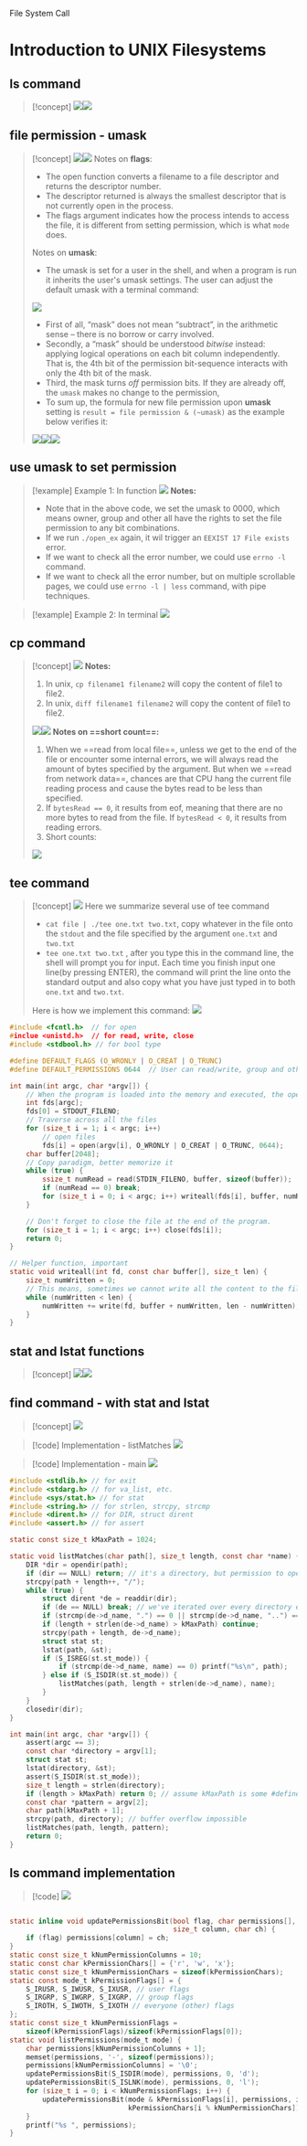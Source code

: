 File System Call






# Introduction to UNIX Filesystems
## ls command
> [!concept]
> ![](File_System_Components.assets/image-20231211093106698.png)![](File_System_Components.assets/image-20231211093228424.png)


## file permission - umask
> [!concept]
> ![](File_System_Components.assets/image-20231211093353858.png)![](File_System_Components.assets/image-20231211093453211.png)
> Notes on **flags**:
> - The open function converts a filename to a file descriptor and returns the descriptor number. 
> - The descriptor returned is always the smallest descriptor that is not currently open in the process.
> - The flags argument indicates how the process intends to access the file, it is different from setting permission, which is what `mode` does.
> 
> Notes on **umask**:
> - The umask is set for a user in the shell, and when a program is run it inherits the user's umask settings. The user can adjust the default umask with a terminal command:
> 
> ![](File_System_Components.assets/image-20231211233230405.png)
> - First of all, “mask” does not mean “subtract”, in the arithmetic sense – there is no borrow or carry involved.
> - Secondly, a “mask” should be understood _bitwise_ instead: applying logical operations on each bit column independently. That is, the 4th bit of the permission bit-sequence interacts with only the 4th bit of the mask.
> - Third, the mask turns _off_ permission bits. If they are already off, the `umask` makes no change to the permission,
> - To sum up, the formula for new file permission upon **umask** setting is `result = file permission & (~umask)` as the example below verifies it:
> 
> ![](File_System_Components.assets/image-20231211095142690.png)![](File_System_Components.assets/image-20231211094907931.png)![](File_System_Components.assets/image-20231211233414266.png)




## use umask to set permission
> [!example] Example 1: In function
> ![](File_System_Components.assets/image-20231211095254105.png)
> **Notes:**
> - Note that in the above code, we set the umask to 0000, which means owner, group and other all have the rights to set the file permission to any bit combinations.
> - If we run `./open_ex` again, it wil trigger an `EEXIST 17 File exists` error.
> - If we want to check all the error number, we could use `errno -l` command.
> - If we want to check all the error number, but on multiple scrollable pages, we could use `errno -l | less` command, with pipe techniques.

> [!example] Example 2: In terminal
> ![](File_System_Components.assets/image-20231211233444221.png)


## cp command
> [!concept]
> ![](File_System_Components.assets/image-20231211100724837.png)
> **Notes:**
> 1. In unix, `cp filename1 filename2` will copy the content of file1 to file2.
> 2. In unix, `diff filename1 filename2` will copy the content of file1 to file2.
> 
> ![](File_System_Components.assets/image-20231211101229623.png)![](File_System_Components.assets/image-20231211101858500.png)
> **Notes on ==short count==:**
> 1. When we ==read from local file==, unless we get to the end of the file or encounter some internal errors, we will always read the amount of bytes specified by the argument. But when we ==read from network data==, chances are that CPU hang the current file reading process and cause the bytes read to be less than specified.
> 2. If `bytesRead == 0`, it results from eof, meaning that there are no more bytes to read from the file. If `bytesRead < 0`, it results from reading errors.
> 3. Short counts:
> 
> ![](File_System_Components.assets/image-20231211102329971.png)



## tee command
> [!concept]
> ![](File_System_Components.assets/image-20231212092437832.png)
> Here we summarize several use of tee command
> - `cat file | ./tee one.txt two.txt`, copy whatever in the file onto the `stdout` and the file specified by the argument `one.txt` and `two.txt`
> - `tee one.txt two.txt` , after you type this in the command line, the shell will prompt you for input. Each time you finish input one line(by pressing ENTER), the command will print the line onto the standard output and also copy what you have just typed in to both `one.txt` and `two.txt`.
> 
> Here is how we implement this command:
> ![](File_System_Components.assets/image-20231212093604635.png)

```c   t.c
#include <fcntl.h>  // for open
#inclue <unistd.h>  // for read, write, close
#include <stdbool.h> // for bool type

#define DEFAULT_FLAGS (O_WRONLY | O_CREAT | O_TRUNC)
#define DEFAULT_PERMISSIONS 0644  // User can read/write, group and other can only read.

int main(int argc, char *argv[]) {
	// When the program is loaded into the memory and executed, the operating system will automatically open file descriptor 0,1,2 for it. We can use STDOUT_FILE; STDIN_FILE STDERR_FILE to access these file descriptors. 
    int fds[argc];
    fds[0] = STDOUT_FILENO;
    // Traverse across all the files
    for (size_t i = 1; i < argc; i++)
	    // open files
        fds[i] = open(argv[i], O_WRONLY | O_CREAT | O_TRUNC, 0644);
    char buffer[2048];
    // Copy paradigm, better memorize it
    while (true) {
        ssize_t numRead = read(STDIN_FILENO, buffer, sizeof(buffer));
        if (numRead == 0) break;
        for (size_t i = 0; i < argc; i++) writeall(fds[i], buffer, numRead);
    }

	// Don't forget to close the file at the end of the program.
    for (size_t i = 1; i < argc; i++) close(fds[i]);
    return 0;
}

// Helper function, important
static void writeall(int fd, const char buffer[], size_t len) {
    size_t numWritten = 0;
    // This means, sometimes we cannot write all the content to the file from the buffer at one time, so we will need this loop to make sure all the file content are written.
    while (numWritten < len) {
        numWritten += write(fd, buffer + numWritten, len - numWritten);
    }
}
```




## stat and lstat functions
> [!concept]
> ![](File_System_Components.assets/image-20231212095653013.png)![](File_System_Components.assets/image-20231212095658371.png)



## find command - with stat and lstat
> [!concept]
> ![](File_System_Components.assets/image-20231212095750261.png)

> [!code] Implementation - listMatches
> ![](File_System_Components.assets/image-20231212100850668.png)


> [!code] Implementation - main
> ![](File_System_Components.assets/image-20231212160342934.png)


```c
#include <stdlib.h> // for exit
#include <stdarg.h> // for va_list, etc.
#include <sys/stat.h> // for stat
#include <string.h> // for strlen, strcpy, strcmp
#include <dirent.h> // for DIR, struct dirent
#include <assert.h> // for assert

static const size_t kMaxPath = 1024;

static void listMatches(char path[], size_t length, const char *name) {
    DIR *dir = opendir(path);
    if (dir == NULL) return; // it's a directory, but permission to open was denied
    strcpy(path + length++, "/");
    while (true) {
        struct dirent *de = readdir(dir);
        if (de == NULL) break; // we've iterated over every directory entry, so stop looping
        if (strcmp(de->d_name, ".") == 0 || strcmp(de->d_name, "..") == 0) continue;
        if (length + strlen(de->d_name) > kMaxPath) continue;
        strcpy(path + length, de->d_name);
        struct stat st;
        lstat(path, &st);
        if (S_ISREG(st.st_mode)) {
            if (strcmp(de->d_name, name) == 0) printf("%s\n", path);
        } else if (S_ISDIR(st.st_mode)) {
            listMatches(path, length + strlen(de->d_name), name);
        }
    }
    closedir(dir);
}

int main(int argc, char *argv[]) {
    assert(argc == 3);
    const char *directory = argv[1];
    struct stat st;
    lstat(directory, &st);
    assert(S_ISDIR(st.st_mode));
    size_t length = strlen(directory);
    if (length > kMaxPath) return 0; // assume kMaxPath is some #define
    const char *pattern = argv[2];
    char path[kMaxPath + 1];
    strcpy(path, directory); // buffer overflow impossible
    listMatches(path, length, pattern);
    return 0;
}
```


## ls command implementation
> [!code]
> ![](File_System_Components.assets/image-20231212160537126.png)
```c

static inline void updatePermissionsBit(bool flag, char permissions[],
                                        size_t column, char ch) {
    if (flag) permissions[column] = ch;
}
static const size_t kNumPermissionColumns = 10;
static const char kPermissionChars[] = {'r', 'w', 'x'};
static const size_t kNumPermissionChars = sizeof(kPermissionChars);
static const mode_t kPermissionFlags[] = {
    S_IRUSR, S_IWUSR, S_IXUSR, // user flags
    S_IRGRP, S_IWGRP, S_IXGRP, // group flags
    S_IROTH, S_IWOTH, S_IXOTH // everyone (other) flags
};
static const size_t kNumPermissionFlags =
    sizeof(kPermissionFlags)/sizeof(kPermissionFlags[0]);
static void listPermissions(mode_t mode) {
    char permissions[kNumPermissionColumns + 1];
    memset(permissions, '-', sizeof(permissions));
    permissions[kNumPermissionColumns] = '\0';
    updatePermissionsBit(S_ISDIR(mode), permissions, 0, 'd');
    updatePermissionsBit(S_ISLNK(mode), permissions, 0, 'l');
    for (size_t i = 0; i < kNumPermissionFlags; i++) {
        updatePermissionsBit(mode & kPermissionFlags[i], permissions, i + 1,
                             kPermissionChars[i % kNumPermissionChars]);
    }
    printf("%s ", permissions);
}
```

